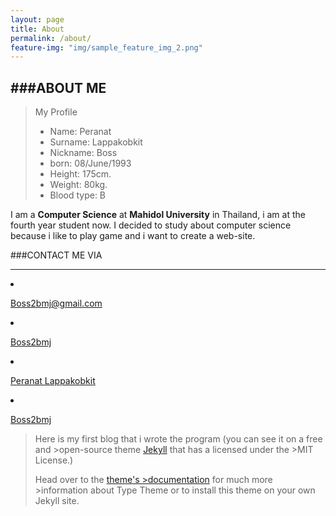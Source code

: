 ```yaml
---
layout: page
title: About
permalink: /about/
feature-img: "img/sample_feature_img_2.png"
---
```


###ABOUT ME
---
>    My Profile
>
> *   Name: Peranat
> *   Surname: Lappakobkit
> *   Nickname: Boss
> *   born: 08/June/1993
> *   Height: 175cm.
> *   Weight: 80kg.
> *   Blood type: B

I am a **Computer Science** at **Mahidol University** in Thailand, i am at the fourth year student now. I decided to study about computer science because i like to play game and i want to create a web-site.

###CONTACT ME VIA

---

<style>
  #bossicons{
  align-items: center;
  }
</style>
<li>
<a href="mailto:{{ site.theme.email_address }}" title="{{ site.theme.str_email }}">
  <i id = "bossicons" class="fa fa-fw fa-envelope"></i><p>Boss2bmj@gmail.com</p>
</a>
</li>
<li>
<a href="https://bitbucket.org/{{ site.theme.bitbucket }}" title="{{ site.theme.str_follow_on }} Bitbucket">
  <i id = "bossicons" class="fa fa-fw fa-bitbucket"></i><p>Boss2bmj</p>
</a>
</li>
<li>
<a href="https://www.facebook.com/peranat.lappakobkit" title="{{ site.theme.str_follow_on }} Facebook">
	<i id = "bossicons" class="fa fa-fw fa-facebook"></i><p>Peranat Lappakobkit</p>
</a>
</li>
<li>
<a href="https://github.com/{{ site.theme.github }}" title="{{ site.theme.str_follow_on }} GitHub">
	<i id = "bossicons" class="fa fa-fw fa-github"></i><p>Boss2bmj</p>
</a>
</li>

>
>Here is my first blog that i wrote the program (you can see it on a free and >open-source theme [Jekyll](http://jekyllrb.com/) that has a licensed under the >MIT License.)
>
>Head over to the [theme's >documentation](https://rohanchandra.github.io/project/type/) for much more >information about Type Theme or to install this theme on your own Jekyll site.
>
